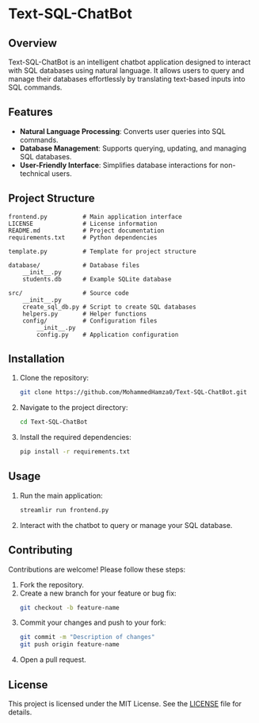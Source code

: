 # Text-SQL-ChatBot

## Overview
Text-SQL-ChatBot is an intelligent chatbot application designed to interact with SQL databases using natural language. It allows users to query and manage their databases effortlessly by translating text-based inputs into SQL commands.

## Features
- **Natural Language Processing**: Converts user queries into SQL commands.
- **Database Management**: Supports querying, updating, and managing SQL databases.
- **User-Friendly Interface**: Simplifies database interactions for non-technical users.

## Project Structure
```
frontend.py          # Main application interface
LICENSE              # License information
README.md            # Project documentation
requirements.txt     # Python dependencies

template.py          # Template for project structure

database/            # Database files
    __init__.py
    students.db      # Example SQLite database

src/                 # Source code
    __init__.py
    create_sql_db.py # Script to create SQL databases
    helpers.py       # Helper functions
    config/          # Configuration files
        __init__.py
        config.py    # Application configuration
```

## Installation
1. Clone the repository:
   ```bash
   git clone https://github.com/MohammedHamza0/Text-SQL-ChatBot.git
   ```
2. Navigate to the project directory:
   ```bash
   cd Text-SQL-ChatBot
   ```
3. Install the required dependencies:
   ```bash
   pip install -r requirements.txt
   ```

## Usage
1. Run the main application:
   ```bash
   streamlir run frontend.py
   ```
2. Interact with the chatbot to query or manage your SQL database.

## Contributing
Contributions are welcome! Please follow these steps:
1. Fork the repository.
2. Create a new branch for your feature or bug fix:
   ```bash
   git checkout -b feature-name
   ```
3. Commit your changes and push to your fork:
   ```bash
   git commit -m "Description of changes"
   git push origin feature-name
   ```
4. Open a pull request.

## License
This project is licensed under the MIT License. See the [LICENSE](LICENSE) file for details.
